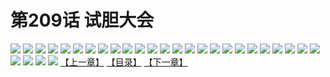 # 第209话 试胆大会
![](https://s1.baozimh.com/scomic/sanyanxiaotianlu-samanhua/0/208-0f42/1.jpg)
![](https://s1.baozimh.com/scomic/sanyanxiaotianlu-samanhua/0/208-0f42/2.jpg)
![](https://s1.baozimh.com/scomic/sanyanxiaotianlu-samanhua/0/208-0f42/3.jpg)
![](https://s1.baozimh.com/scomic/sanyanxiaotianlu-samanhua/0/208-0f42/4.jpg)
![](https://s1.baozimh.com/scomic/sanyanxiaotianlu-samanhua/0/208-0f42/5.jpg)
![](https://s1.baozimh.com/scomic/sanyanxiaotianlu-samanhua/0/208-0f42/6.jpg)
![](https://s1.baozimh.com/scomic/sanyanxiaotianlu-samanhua/0/208-0f42/7.jpg)
![](https://s1.baozimh.com/scomic/sanyanxiaotianlu-samanhua/0/208-0f42/8.jpg)
![](https://s1.baozimh.com/scomic/sanyanxiaotianlu-samanhua/0/208-0f42/9.jpg)
![](https://s1.baozimh.com/scomic/sanyanxiaotianlu-samanhua/0/208-0f42/10.jpg)
![](https://s1.baozimh.com/scomic/sanyanxiaotianlu-samanhua/0/208-0f42/11.jpg)
![](https://s1.baozimh.com/scomic/sanyanxiaotianlu-samanhua/0/208-0f42/12.jpg)
![](https://s1.baozimh.com/scomic/sanyanxiaotianlu-samanhua/0/208-0f42/13.jpg)
![](https://s1.baozimh.com/scomic/sanyanxiaotianlu-samanhua/0/208-0f42/14.jpg)
![](https://s1.baozimh.com/scomic/sanyanxiaotianlu-samanhua/0/208-0f42/15.jpg)
![](https://s1.baozimh.com/scomic/sanyanxiaotianlu-samanhua/0/208-0f42/16.jpg)
![](https://s1.baozimh.com/scomic/sanyanxiaotianlu-samanhua/0/208-0f42/17.jpg)
![](https://s1.baozimh.com/scomic/sanyanxiaotianlu-samanhua/0/208-0f42/18.jpg)
![](https://s1.baozimh.com/scomic/sanyanxiaotianlu-samanhua/0/208-0f42/19.jpg)
![](https://s1.baozimh.com/scomic/sanyanxiaotianlu-samanhua/0/208-0f42/20.jpg)
![](https://s1.baozimh.com/scomic/sanyanxiaotianlu-samanhua/0/208-0f42/21.jpg)
![](https://s1.baozimh.com/scomic/sanyanxiaotianlu-samanhua/0/208-0f42/22.jpg)
![](https://s1.baozimh.com/scomic/sanyanxiaotianlu-samanhua/0/208-0f42/23.jpg)
![](https://s1.baozimh.com/scomic/sanyanxiaotianlu-samanhua/0/208-0f42/24.jpg)
![](https://s1.baozimh.com/scomic/sanyanxiaotianlu-samanhua/0/208-0f42/25.jpg)
![](https://s1.baozimh.com/scomic/sanyanxiaotianlu-samanhua/0/208-0f42/26.jpg)
![](https://s1.baozimh.com/scomic/sanyanxiaotianlu-samanhua/0/208-0f42/27.jpg)
![](https://s1.baozimh.com/scomic/sanyanxiaotianlu-samanhua/0/208-0f42/28.jpg)
![](https://s1.baozimh.com/scomic/sanyanxiaotianlu-samanhua/0/208-0f42/29.jpg)
[【上一章】](./208.md)
[【目录】](./README.md)
[【下一章】](./210.md)
